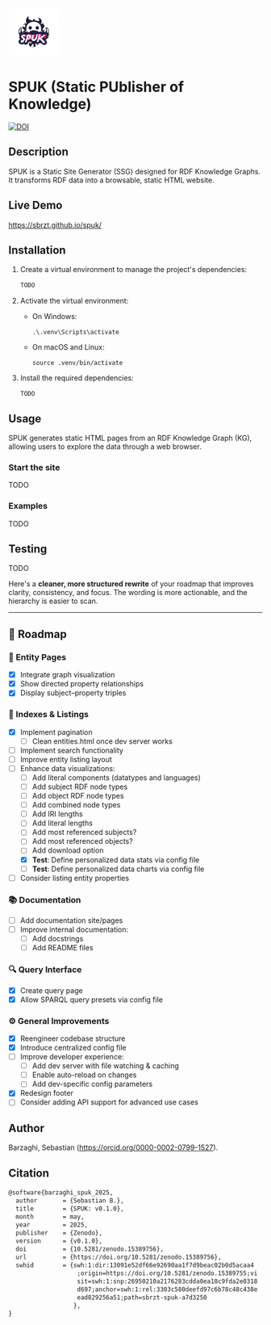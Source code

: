 <img src="static/img/logo.jpeg" alt="logo" width="100"/>

# SPUK (Static PUblisher of Knowledge)

[![DOI](https://zenodo.org/badge/DOI/10.5281/zenodo.15389756.svg)](https://doi.org/10.5281/zenodo.15389756)

## Description

SPUK is a Static Site Generator (SSG) designed for RDF Knowledge Graphs. It transforms RDF data into a browsable, static HTML website.

## Live Demo

https://sbrzt.github.io/spuk/

## Installation

1. Create a virtual environment to manage the project's dependencies:

    ```bash
    TODO
    ```

2. Activate the virtual environment:

    * On Windows:
    
        ```
        .\.venv\Scripts\activate
        ```

    * On macOS and Linux:

        ```
        source .venv/bin/activate
        ```

3. Install the required dependencies:

    ```
    TODO
    ```

## Usage

SPUK generates static HTML pages from an RDF Knowledge Graph (KG), allowing users to explore the data through a web browser.

### Start the site

TODO

### Examples

TODO

## Testing

TODO

Here's a **cleaner, more structured rewrite** of your roadmap that improves clarity, consistency, and focus. The wording is more actionable, and the hierarchy is easier to scan.

---

## 🚧 Roadmap

### 🧠 Entity Pages

* [x] Integrate graph visualization
* [x] Show directed property relationships
* [x] Display subject–property triples

### 📂 Indexes & Listings

* [x] Implement pagination
  * [ ] Clean entities.html once dev server works
* [ ] Implement search functionality
* [ ] Improve entity listing layout
* [ ] Enhance data visualizations:
  * [ ] Add literal components (datatypes and languages)
  * [ ] Add subject RDF node types
  * [ ] Add object RDF node types
  * [ ] Add combined node types
  * [ ] Add IRI lengths
  * [ ] Add literal lengths
  * [ ] Add most referenced subjects?
  * [ ] Add most referenced objects?
  * [ ] Add download option
  * [x] **Test**: Define personalized data stats via config file
  * [ ] **Test**: Define personalized data charts via config file
* [ ] Consider listing entity properties

### 📚 Documentation

* [ ] Add documentation site/pages
* [ ] Improve internal documentation:
  * [ ] Add docstrings
  * [ ] Add README files

### 🔍 Query Interface

* [x] Create query page
* [x] Allow SPARQL query presets via config file

### ⚙️ General Improvements

* [x] Reengineer codebase structure
* [x] Introduce centralized config file
* [ ] Improve developer experience:
  * [ ] Add dev server with file watching & caching
  * [ ] Enable auto-reload on changes
  * [ ] Add dev-specific config parameters
* [x] Redesign footer
* [ ] Consider adding API support for advanced use cases

## Author

Barzaghi, Sebastian (https://orcid.org/0000-0002-0799-1527).

## Citation

```
@software{barzaghi_spuk_2025,
  author       = {Sebastian B.},
  title        = {SPUK: v0.1.0},
  month        = may,
  year         = 2025,
  publisher    = {Zenodo},
  version      = {v0.1.0},
  doi          = {10.5281/zenodo.15389756},
  url          = {https://doi.org/10.5281/zenodo.15389756},
  swhid        = {swh:1:dir:13091e52df66e92690aa1f7d9beac02b0d5acaa4
                   ;origin=https://doi.org/10.5281/zenodo.15389755;vi
                   sit=swh:1:snp:26950210a2176283cdda0ea18c9fda2e0318
                   d697;anchor=swh:1:rel:3303c580deefd97c6b78c48c438e
                   ead829256a51;path=sbrzt-spuk-a7d3250
                  },
}
```